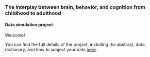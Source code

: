 ### The interplay between brain, behavior, and cognition from childhood to adulthood
#### Data simulation project

Welcome!

You can find the full details of the project, including the abstract, data dictionary, and how to subject your data [here](https://socoden.github.io/Simulation/).
